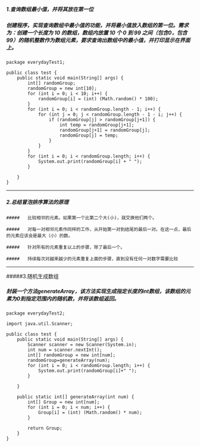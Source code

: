 ##### 1.查询数组最小值，并将其放在第一位

##### 	创建程序，实现查询数组中最小值的功能，并将最小值放入数组的第一位。需求为：创建一个长度为 10 的数组，数组内放置 10 个 0 到 99 之间（包含0，包含99）的随机整数作为数组元素，要求查询出数组中的最小值，并打印显示在界面上。

```
package everydayTest1;

public class test {
	public static void main(String[] args) {
		int[] randomGroup;
		randomGroup = new int[10];
		for (int i = 0; i < 10; i++) {
			randomGroup[i] = (int) (Math.random() * 100);
		}
		for (int i = 0; i < randomGroup.length - 1; i++) {
			for (int j = 0; j < randomGroup.length - 1 - i; j++) {
				if (randomGroup[j] > randomGroup[j+1]) {
					int temp = randomGroup[j+1];
					randomGroup[j+1] = randomGroup[j];
					randomGroup[j] = temp;
				}
			}
		}
		for (int i = 0; i < randomGroup.length; i++) {
			System.out.print(randomGroup[i] + " ");
		}

	}
}

```

***

##### 2.总结冒泡排序算法的原理

	##### 	比较相邻的元素。如果第一个比第二个大(小)，就交换他们两个。

	##### 	对每一对相邻元素作同样的工作，从开始第一对到结尾的最后一对。在这一点，最后的元素应该会是最大（小）的数。

	##### 	针对所有的元素重复以上的步骤，除了最后一个。

	##### 	持续每次对越来越少的元素重复上面的步骤，直到没有任何一对数字需要比较

***

#####3.随机生成数组

#####	封装一个方法generateArray，该方法实现生成指定长度的int数组，该数组的元素为0到指定范围内的随机数，并将该数组返回。

```
package everydayTest2;

import java.util.Scanner;

public class test {
	public static void main(String[] args) {
		Scanner scanner = new Scanner(System.in);
		int num = scanner.nextInt();
		int[] randomGroup = new int[num];
		randomGroup=generateArray(num);
		for (int i = 0; i < randomGroup.length; i++) {
			System.out.print(randomGroup[i]+" ");
		}

	}

	public static int[] generateArray(int num) {
		int[] Group = new int[num];
		for (int i = 0; i < num; i++) {
			Group[i] = (int) (Math.random() * num);
		}
		
		return Group;
	}
}

```



